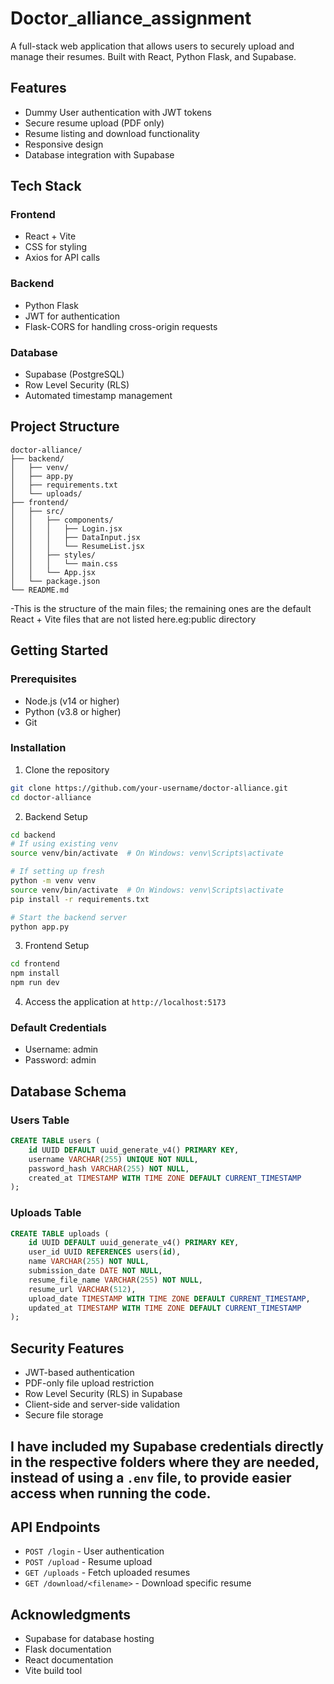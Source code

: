# Doctor_alliance_assignment

A full-stack web application that allows users to securely upload and manage their resumes. Built with React, Python Flask, and Supabase.

## Features

- Dummy User authentication with JWT tokens
- Secure resume upload (PDF only)
- Resume listing and download functionality
- Responsive design
- Database integration with Supabase

## Tech Stack

### Frontend
- React + Vite
- CSS for styling
- Axios for API calls

### Backend
- Python Flask
- JWT for authentication
- Flask-CORS for handling cross-origin requests

### Database
- Supabase (PostgreSQL)
- Row Level Security (RLS)
- Automated timestamp management

## Project Structure

```
doctor-alliance/
├── backend/
│   ├── venv/
│   ├── app.py
│   ├── requirements.txt
│   └── uploads/
├── frontend/
│   ├── src/
│   │   ├── components/
│   │   │   ├── Login.jsx
│   │   │   ├── DataInput.jsx
│   │   │   └── ResumeList.jsx
│   │   ├── styles/
│   │   │   └── main.css
│   │   └── App.jsx
│   └── package.json
└── README.md
```
-This is the structure of the main files; the remaining ones are the default React + Vite files that are not listed here.eg:public directory

## Getting Started

### Prerequisites
- Node.js (v14 or higher)
- Python (v3.8 or higher)
- Git

### Installation

1. Clone the repository
```bash
git clone https://github.com/your-username/doctor-alliance.git
cd doctor-alliance
```

2. Backend Setup
```bash
cd backend
# If using existing venv
source venv/bin/activate  # On Windows: venv\Scripts\activate

# If setting up fresh
python -m venv venv
source venv/bin/activate  # On Windows: venv\Scripts\activate
pip install -r requirements.txt

# Start the backend server
python app.py
```

3. Frontend Setup
```bash
cd frontend
npm install
npm run dev
```

4. Access the application at `http://localhost:5173`

### Default Credentials
- Username: admin
- Password: admin

## Database Schema

### Users Table
```sql
CREATE TABLE users (
    id UUID DEFAULT uuid_generate_v4() PRIMARY KEY,
    username VARCHAR(255) UNIQUE NOT NULL,
    password_hash VARCHAR(255) NOT NULL,
    created_at TIMESTAMP WITH TIME ZONE DEFAULT CURRENT_TIMESTAMP
);
```

### Uploads Table
```sql
CREATE TABLE uploads (
    id UUID DEFAULT uuid_generate_v4() PRIMARY KEY,
    user_id UUID REFERENCES users(id),
    name VARCHAR(255) NOT NULL,
    submission_date DATE NOT NULL,
    resume_file_name VARCHAR(255) NOT NULL,
    resume_url VARCHAR(512),
    upload_date TIMESTAMP WITH TIME ZONE DEFAULT CURRENT_TIMESTAMP,
    updated_at TIMESTAMP WITH TIME ZONE DEFAULT CURRENT_TIMESTAMP
);
```

## Security Features

- JWT-based authentication
- PDF-only file upload restriction
- Row Level Security (RLS) in Supabase
- Client-side and server-side validation
- Secure file storage


## I have included my Supabase credentials directly in the respective folders where they are needed, instead of using a `.env` file, to provide easier access when running the code.

## API Endpoints

- `POST /login` - User authentication
- `POST /upload` - Resume upload
- `GET /uploads` - Fetch uploaded resumes
- `GET /download/<filename>` - Download specific resume


## Acknowledgments

- Supabase for database hosting
- Flask documentation
- React documentation
- Vite build tool
